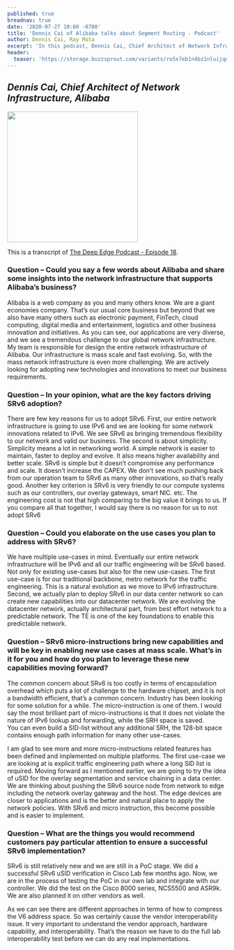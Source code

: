 ```yaml
---
published: true
breadnav: true
date: '2020-07-27 10:00 -0700'
title: 'Dennis Cai of Alibaba talks about Segment Routing - Podcast'
author: Dennis Cai, Ray Mota
excerpt: 'In this podcast, Dennis Cai, Chief Architect of Network Infrastructure of Alibaba, talks about Segment Routing and the SRv6 adoption at Alibaba. Transcript is provided here.'
header:
  teaser: 'https://storage.buzzsprout.com/variants/ro5x7eb1n4bz1nluijqed2cqv4gl/74cb75bab2243992e98fab5156007185827084cf97936f24c0c66a651388df90.jpg'
---    
```


## *Dennis Cai, Chief Architect of Network Infrastructure, Alibaba*

[<img src="https://storage.buzzsprout.com/variants/ro5x7eb1n4bz1nluijqed2cqv4gl/74cb75bab2243992e98fab5156007185827084cf97936f24c0c66a651388df90.jpg" width="300"/>](https://www.buzzsprout.com/1010419/4702961-alibaba-dennis-cai-talks-about-segment-routing-episode-18)

This is a transcript of [The Deep Edge Podcast - Episode 18](<https://www.buzzsprout.com/1010419/4702961-alibaba-dennis-cai-talks-about-segment-routing-episode-18>).

### Question – Could you say a few words about Alibaba and share some insights into the network infrastructure that supports Alibaba’s business?

Alibaba is a web company as you and many others know. We are a giant economies company. That’s our usual core business but beyond that we also have many others such as electronic payment, FinTech, cloud computing, digital media and entertainment, logistics and other business innovation and initiatives. As you can see, our applications are very diverse, and we see a tremendous challenge to our global network infrastructure. My team is responsible for design the entire network infrastructure of Alibaba. Our infrastructure is mass scale and fast evolving. So, with the mass network infrastructure is even more challenging. We are actively looking for adopting new technologies and innovations to meet our business requirements. 

### Question – In your opinion, what are the key factors driving SRv6 adoption?

There are few key reasons for us to adopt SRv6. First, our entire network infrastructure is going to use IPv6 and we are looking for some network innovations related to IPv6. We see SRv6 as bringing tremendous flexibility to our network and valid our business. The second is about simplicity. Simplicity means a lot in networking world. A simple network is easier to maintain, faster to deploy and evolve. It also means higher availability and better scale. SRv6 is simple but it doesn’t compromise any performance and scale. It doesn’t increase the CAPEX. We don’t see much pushing back from our operation team to SRv6 as many other innovations, so that’s really good. Another key criterion is SRv6 is very friendly to our compute systems such as our controllers, our overlay gateways, smart NIC. etc. The engineering cost is not that high comparing to the big value it brings to us. If you compare all that together, I would say there is no reason for us to not adopt SRv6   

### Question – Could you elaborate on the use cases you plan to address with SRv6?

We have multiple use-cases in mind. Eventually our entire network infrastructure will be IPv6 and all our traffic engineering will be SRv6 based. Not only for existing use-cases but also for the new use-cases. The first use-case is for our traditional backbone, metro network for the traffic engineering. This is a natural evolution as we move to IPv6 infrastructure. Second, we actually plan to deploy SRv6 in our data center network so can create new capabilities into our datacenter network. We are evolving the datacenter network, actually architectural part, from best effort network to a predictable network. The TE is one of the key foundations to enable this predictable network. 
   
### Question – SRv6 micro-instructions bring new capabilities and will be key in enabling new use cases at mass scale. What’s in it for you and how do you plan to leverage these new capabilities moving forward?

The common concern about SRv6 is too costly in terms of encapsulation overhead which puts a lot of challenge to the hardware chipset, and it is not a bandwidth efficient, that’s a common concern. Industry has been looking for some solution for a while. The micro-instruction is one of them. I would say the most brilliant part of micro-instructions is that it does not violate the nature of IPv6 lookup and forwarding, while the SRH space is saved.<br /> 
You can even build a SID-list without any additional SRH, the 128-bit space contains enough path information for many other use-cases. 

I am glad to see more and more micro-instructions related features has been defined and implemented on multiple platforms. The first use-case we are looking at is explicit traffic engineering path where a long SID list is required. Moving forward as I mentioned earlier, we are going to try the idea of uSID for the overlay segmentation and service chaining in a data center. We are thinking about pushing the SRv6 source node from network to edge including the network overlay gateway and the host. The edge devices are closer to applications and is the better and natural place to apply the network policies. With SRv6 and micro instruction, this become possible and is easier to implement.   

### Question – What are the things you would recommend customers pay particular attention to ensure a successful SRv6 implementation?

SRv6 is still relatively new and we are still in a PoC stage. We did a successful SRv6 uSID verification in Cisco Lab few months ago. Now, we are in the process of testing the PoC in our own lab and integrate with our controller. We did the test on the Cisco 8000 series, NCS5500 and ASR9k. We are also planned it on other vendors as well. 

As we can see there are different approaches in terms of how to compress the V6 address space. So was certainly cause the vendor interoperability issue. It very important to understand the vendor approach, hardware capability, and interoperability. That’s the reason we have to do the full lab interoperability test before we can do any real implementations.  

